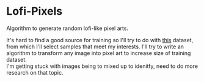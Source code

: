 ﻿# Lofi-Pixels

Algorithm to generate random lofi-like pixel arts.

It's hard to find a good source for training so I'll try to do with [this](https://www.kaggle.com/datasets/artvandaley/curated-pixel-art-512x512) dataset, from which I'll select samples that meet my interests.
I'll try to write an algorithm to transform any image into pixel art to increase size of training dataset.<br>
I'm getting stuck with images being to mixed up to idenitfy, need to do more research on that topic.
